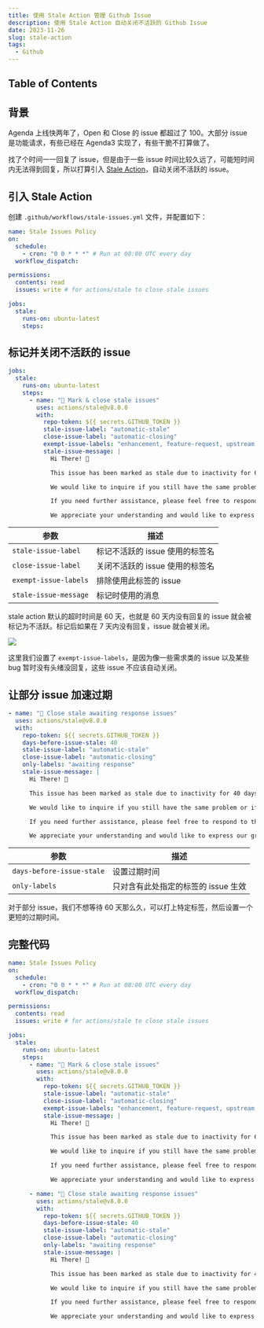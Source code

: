 ```yaml
---
title: 使用 Stale Action 管理 Github Issue
description: 使用 Stale Action 自动关闭不活跃的 Github Issue
date: 2023-11-26
slug: stale-action
tags:
  - Github
---
```


## Table of Contents

## 背景

Agenda 上线快两年了，Open 和 Close 的 issue 都超过了 100。大部分 issue 是功能请求，有些已经在 Agenda3 实现了，有些干脆不打算做了。

找了个时间一一回复了 issue，但是由于一些 issue 时间比较久远了，可能短时间内无法得到回复，所以打算引入 [Stale Action](https://github.com/actions/stale)，自动关闭不活跃的 issue。

## 引入 Stale Action

创建 `.github/workflows/stale-issues.yml` 文件，并配置如下：

```yaml
name: Stale Issues Policy
on:
  schedule:
    - cron: "0 0 * * *" # Run at 00:00 UTC every day
  workflow_dispatch:

permissions:
  contents: read
  issues: write # for actions/stale to close stale issues

jobs:
  stale:
    runs-on: ubuntu-latest
    steps:
```

## 标记并关闭不活跃的 issue

```yaml
jobs:
  stale:
    runs-on: ubuntu-latest
    steps:
      - name: "🧹 Mark & close stale issues"
        uses: actions/stale@v8.0.0
        with:
          repo-token: ${{ secrets.GITHUB_TOKEN }}
          stale-issue-label: "automatic-stale"
          close-issue-label: "automatic-closing"
          exempt-issue-labels: "enhancement, feature-request, upstream, hold"
          stale-issue-message: |
            Hi There! 👋

            This issue has been marked as stale due to inactivity for 60 days.

            We would like to inquire if you still have the same problem or if it has been resolved.

            If you need further assistance, please feel free to respond to this comment within the next 7 days. Otherwise, the issue will be automatically closed.

            We appreciate your understanding and would like to express our gratitude for your contribution to Agenda. Thank you for your support. 🙏
```

| 参数                  | 描述                            |
| --------------------- | ------------------------------- |
| `stale-issue-label`   | 标记不活跃的 issue 使用的标签名 |
| `close-issue-label`   | 关闭不活跃的 issue 使用的标签名 |
| `exempt-issue-labels` | 排除使用此标签的 issue          |
| `stale-issue-message` | 标记时使用的消息                |

stale action 默认的超时时间是 60 天，也就是 60 天内没有回复的 issue 就会被标记为不活跃。标记后如果在 7 天内没有回复，issue 就会被关闭。

![](https://pocket.haydenhayden.com/blog/202311262048283.png)

这里我们设置了 `exempt-issue-labels`，是因为像一些需求类的 issue 以及某些 bug 暂时没有头绪没回复，这些 issue 不应该自动关闭。

## 让部分 issue 加速过期

```yaml
- name: "🧹 Close stale awaiting response issues"
  uses: actions/stale@v8.0.0
  with:
    repo-token: ${{ secrets.GITHUB_TOKEN }}
    days-before-issue-stale: 40
    stale-issue-label: "automatic-stale"
    close-issue-label: "automatic-closing"
    only-labels: "awaiting response"
    stale-issue-message: |
      Hi There! 👋

      This issue has been marked as stale due to inactivity for 40 days.

      We would like to inquire if you still have the same problem or if it has been resolved.

      If you need further assistance, please feel free to respond to this comment within the next 7 days. Otherwise, the issue will be automatically closed.

      We appreciate your understanding and would like to express our gratitude for your contribution to Agenda. Thank you for your support. 🙏
```

| 参数                      | 描述                                |
| ------------------------- | ----------------------------------- |
| `days-before-issue-stale` | 设置过期时间                        |
| `only-labels`             | 只对含有此处指定的标签的 issue 生效 |

对于部分 issue，我们不想等待 60 天那么久，可以打上特定标签，然后设置一个更短的过期时间。

## 完整代码

```yaml
name: Stale Issues Policy
on:
  schedule:
    - cron: "0 0 * * *" # Run at 00:00 UTC every day
  workflow_dispatch:

permissions:
  contents: read
  issues: write # for actions/stale to close stale issues

jobs:
  stale:
    runs-on: ubuntu-latest
    steps:
      - name: "🧹 Mark & close stale issues"
        uses: actions/stale@v8.0.0
        with:
          repo-token: ${{ secrets.GITHUB_TOKEN }}
          stale-issue-label: "automatic-stale"
          close-issue-label: "automatic-closing"
          exempt-issue-labels: "enhancement, feature-request, upstream, hold"
          stale-issue-message: |
            Hi There! 👋

            This issue has been marked as stale due to inactivity for 60 days.

            We would like to inquire if you still have the same problem or if it has been resolved.

            If you need further assistance, please feel free to respond to this comment within the next 7 days. Otherwise, the issue will be automatically closed.

            We appreciate your understanding and would like to express our gratitude for your contribution to Agenda. Thank you for your support. 🙏

      - name: "🧹 Close stale awaiting response issues"
        uses: actions/stale@v8.0.0
        with:
          repo-token: ${{ secrets.GITHUB_TOKEN }}
          days-before-issue-stale: 40
          stale-issue-label: "automatic-stale"
          close-issue-label: "automatic-closing"
          only-labels: "awaiting response"
          stale-issue-message: |
            Hi There! 👋

            This issue has been marked as stale due to inactivity for 40 days.

            We would like to inquire if you still have the same problem or if it has been resolved.

            If you need further assistance, please feel free to respond to this comment within the next 7 days. Otherwise, the issue will be automatically closed.

            We appreciate your understanding and would like to express our gratitude for your contribution to Agenda. Thank you for your support. 🙏
```
